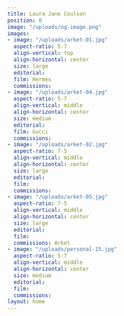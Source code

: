 ```yaml
---
title: Laura Jane Coulson
position: 0
image: "/uploads/og-image.png"
images:
- image: "/uploads/arket-01.jpg"
  aspect-ratio: 5-7
  align-vertical: top
  align-horizontal: center
  size: large
  editorial: 
  film: Hermes
  commissions: 
- image: "/uploads/arket-04.jpg"
  aspect-ratio: 5-7
  align-vertical: middle
  align-horizontal: center
  size: medium
  editorial: 
  film: Gucci
  commissions: 
- image: "/uploads/arket-02.jpg"
  aspect-ratio: 7-5
  align-vertical: middle
  align-horizontal: center
  size: large
  editorial: 
  film: 
  commissions: 
- image: "/uploads/arket-05.jpg"
  aspect-ratio: 7-5
  align-vertical: middle
  align-horizontal: center
  size: large
  editorial: 
  film: 
  commissions: Arket
- image: "/uploads/personal-15.jpg"
  aspect-ratio: 5-7
  align-vertical: middle
  align-horizontal: center
  size: medium
  editorial: 
  film: 
  commissions: 
layout: home
---
```


